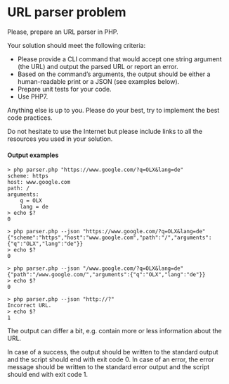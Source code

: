 # URL parser problem

Please, prepare an URL parser in PHP.

Your solution should meet the following criteria:

- Please provide a CLI command that would accept one string argument (the URL) and output the parsed URL or report an error.
- Based on the command’s arguments, the output should be either a human-readable print or a JSON (see examples below).
- Prepare unit tests for your code.
- Use PHP7.

Anything else is up to you. Please do your best, try to implement the best code practices.

Do not hesitate to use the Internet but please include links to all the resources you used in your solution.

#### Output examples

````
> php parser.php "https://www.google.com/?q=OLX&lang=de"
scheme: https
host: www.google.com
path: /
arguments:
	q = OLX
	lang = de
> echo $?
0
````

````
> php parser.php --json "https://www.google.com/?q=OLX&lang=de"
{"scheme":"https","host":"www.google.com","path":"/","arguments":{"q":"OLX","lang":"de"}}
> echo $?
0
````

````
> php parser.php --json "/www.google.com/?q=OLX&lang=de"
{"path":"/www.google.com/","arguments":{"q":"OLX","lang":"de"}}
> echo $?
0
````

````
> php parser.php --json "http://?"
Incorrect URL.
> echo $?
1
````

The output can differ a bit, e.g. contain more or less information about the URL.

In case of a success, the output should be written to the standard output and the script should end with exit code 0. In case of an error, the error message should be written to the standard error output and the script should end with exit code 1.
